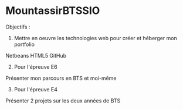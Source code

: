 # MountassirBTSSIO

Objectifs :
1. Mettre en oeuvre les technologies web pour créer et héberger mon portfolio

Netbeans
HTML5
GitHub

2. Pour l'épreuve E6

Présenter mon parcours en BTS et moi-même

3. Pour l'épreuve E4

Présenter 2 projets sur les deux années de BTS
